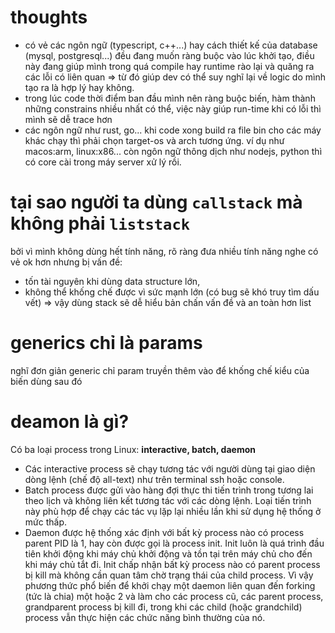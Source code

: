 

# thoughts

- có vẻ các ngôn ngữ (typescript, c++...) hay cách thiết kế của database (mysql, postgresql...) đều đang muốn ràng buộc vào lúc khởi tạo, điều này đang giúp mình trong quá compile hay runtime rào lại và quăng ra các lỗi có liên quan ⇒ từ đó giúp dev có thể suy nghĩ lại về logic do mình tạo ra là hợp lý hay không.
- trong lúc code thời điểm ban đầu mình nên ràng buộc biến, hàm thành những constrains nhiều nhất có thể, việc này giúp run-time khi có lỗi thì mình sẽ dễ trace hơn
- các ngôn ngữ như rust, go... khi code xong build ra file bin cho các máy khác chạy thì phải chọn target-os và arch tương ứng. ví dụ như macos:arm, linux:x86... còn ngôn ngữ thông dịch như nodejs, python thì có core cài trong máy server xử lý rồi.

# tại sao người ta dùng `callstack` mà không phải `liststack`

bởi vì mình không dùng hết tính năng, rõ ràng đưa nhiều tính năng nghe có vẻ ok hơn nhưng bị vấn đề: 

- tốn tài nguyên khi dùng data structure lớn, 
- không thể khống chế được vì sức mạnh lớn (có bug sẽ khó truy tìm dấu vết) ⇒ vậy dùng stack sẽ dễ hiểu bản chấn vấn đề và an toàn hơn list

# generics chỉ là params

nghĩ đơn giản generic chỉ param truyền thêm vào để khống chế kiểu của biến dùng sau đó

# deamon là gì?

Có ba loại process trong Linux: **interactive, batch, daemon**

- Các interactive process sẽ chạy tương tác với người dùng tại giao diện dòng lệnh (chế độ all-text) như trên terminal ssh hoặc console.
- Batch process được gửi vào hàng đợi thực thi tiến trình trong tương lai theo lịch và không liên kết tương tác với các dòng lệnh. Loại tiến trình này phù hợp để chạy các tác vụ lặp lại nhiều lần khi sử dụng hệ thống ở mức thấp.
- Daemon được hệ thống xác định với bất kỳ process nào có process parent PID là 1, hay còn được gọi là process init. Init luôn là quá trình đầu tiên khởi động khi máy chủ khởi động và tồn tại trên máy chủ cho đến khi máy chủ tắt đi. Init chấp nhận bất kỳ process nào có parent process bị kill mà không cần quan tâm chờ trạng thái của child process. Vì vậy phương thức phổ biến để khởi chạy một daemon liên quan đến forking (tức là chia) một hoặc 2 và làm cho các process cũ, các parent process, grandparent process bị kill đi, trong khi các child (hoặc grandchild) process vẫn thực hiện các chức năng bình thường của nó.

